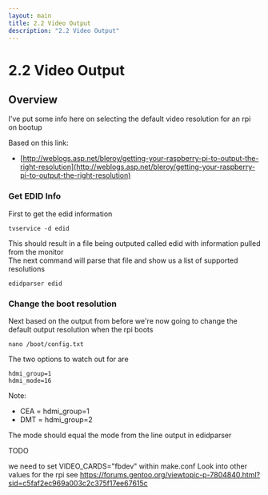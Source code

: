 ```yaml
---
layout: main
title: 2.2 Video Output
description: "2.2 Video Output"
---
```


# 2.2 Video Output

## Overview

I've put some info here on selecting the default video resolution for an rpi on bootup

Based on this link:

* [http://weblogs.asp.net/bleroy/getting-your-raspberry-pi-to-output-the-right-resolution](http://weblogs.asp.net/bleroy/getting-your-raspberry-pi-to-output-the-right-resolution)

### Get EDID Info

First to get the edid information

    tvservice -d edid

This should result in a file being outputed called edid with information pulled from the monitor <br />
The next command will parse that file and show us a list of supported resolutions

    edidparser edid

### Change the boot resolution

Next based on the output from before we're now going to change the default output resolution when the rpi boots

    nano /boot/config.txt

The two options to watch out for are

    hdmi_group=1
    hdmi_mode=16

Note:

* CEA = hdmi_group=1
* DMT = hdmi_group=2

The mode should equal the mode from the line output in edidparser


TODO

we need to set VIDEO_CARDS="fbdev" within make.conf
Look into other values for the rpi
see https://forums.gentoo.org/viewtopic-p-7804840.html?sid=c5faf2ec969a003c2c375f17ee67615c